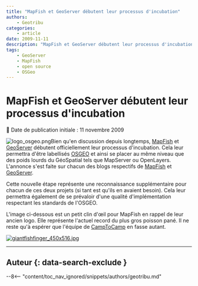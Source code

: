 ```yaml
---
title: "MapFish et GeoServer débutent leur processus d'incubation"
authors:
    - Geotribu
categories:
    - article
date: 2009-11-11
description: "MapFish et GeoServer débutent leur processus d'incubation"
tags:
    - GeoServer
    - MapFish
    - open source
    - OSGeo
---
```


# MapFish et GeoServer débutent leur processus d'incubation

:calendar: Date de publication initiale : 11 novembre 2009

![logo_osgeo.png](https://cdn.geotribu.fr/img/logos-icones/entreprises_association/osgeo.png)Bien qu'en discussion depuis longtemps, [MapFish](http://www.mapfish.org/) et [GeoServer](http://geoserver.org/display/GEOS/Welcome) débutent officiellement leur processus d'incubation. Cela leur permettra d'être labellisés [OSGEO](http://www.osgeo.org/) et ainsi se placer au même niveau que des poids lourds du GéoSpatial tels que MapServer ou OpenLayers. L'annonce s'est faite sur chacun des blogs respectifs de [MapFish](http://mapfishblog.blogspot.com/2009/11/mapfish-starts-osgeo-incubation-process.html) et [GeoServer](http://blog.geoserver.org/2009/11/09/geoserver-accepted-to-osgeo-incubation/).

Cette nouvelle étape représente une reconnaissance supplémentaire pour chacun de ces deux projets (si tant est qu'ils en avaient besoin). Cela leur permettra également de se prévaloir d'une qualité d'implémentation respectant les standards de l'OSGEO.

L'image ci-dessous est un petit clin d'œil pour MapFish en rappel de leur ancien logo. Elle représente l'actuel record du plus gros poisson pané. Il ne reste qu'à espérer que l'équipe de [CampToCamp](http://www.camptocamp.com/) en fasse autant.

[![giantfishfinger_450x516.jpg](https://cdn.geotribu.fr/img/Blog/divers/giantfishfinger_450x516.jpg)](http://www.metro.co.uk/weird/article.html?in_article_id=84961&in_page_id=2)

----

## Auteur {: data-search-exclude }

--8<-- "content/toc_nav_ignored/snippets/authors/geotribu.md"
